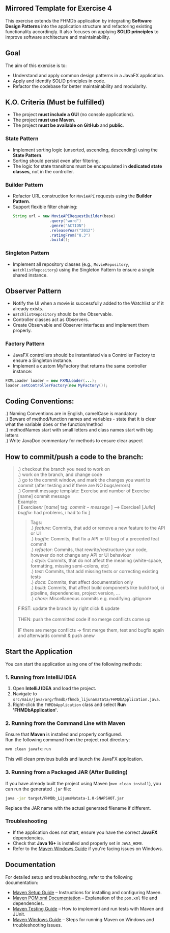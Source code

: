 ## Mirrored Template for Exercise 4
This exercise extends the FHMDb application by integrating **Software Design Patterns** into the application structure and refactoring existing functionality accordingly. It also focuses on applying **SOLID principles** to improve software architecture and maintainability.
## Goal

The aim of this exercise is to:
- Understand and apply common design patterns in a JavaFX application.
- Apply and identify SOLID principles in code.
- Refactor the codebase for better maintainability and modularity.

## K.O. Criteria (Must be fulfilled)

- The project **must include a GUI** (no console applications).
- The project **must use Maven**.
- The project **must be available on GitHub** and **public**.

### State Pattern

- Implement sorting logic (unsorted, ascending, descending) using the **State Pattern**.
- Sorting should persist even after filtering.
- The logic for state transitions must be encapsulated in **dedicated state classes**, not in the controller.

### Builder Pattern

- Refactor URL construction for `MovieAPI` requests using the **Builder Pattern**.
- Support flexible filter chaining:
  ```java
  String url = new MovieAPIRequestBuilder(base)
                  .query("word")
                  .genre("ACTION")
                  .releaseYear("2012")
                  .ratingFrom("8.3")
                  .build();
  ```
### Singleton Pattern

- Implement all repository classes (e.g., `MovieRepository`, `WatchlistRepository`) using the Singleton Pattern to ensure a single shared instance.

## Observer Pattern

- Notify the UI when a movie is successfully added to the Watchlist or if it already exists.
- `WatchlistRepository` should be the Observable.
- Controller classes act as Observers.
- Create Observable and Observer interfaces and implement them properly.
  
### Factory Pattern
- JavaFX controllers should be instantiated via a Controller Factory to ensure a Singleton instance.
- Implement a custom MyFactory that returns the same controller instance:
```java
FXMLLoader loader = new FXMLLoader(...);
loader.setControllerFactory(new MyFactory());
  ```
## Coding Conventions:
  .) Naming Conventions are in English, camelCase is mandatory</br>
  .) Beware of method/function names and variables - state that it is clear what the variable does or the function/method</br>
  .) methodNames start with small letters and class names start with big letters</br>
  .) Write JavaDoc commentary for methods to ensure clear aspect

## How to commit/push a code to the branch:
  > .) checkout the branch you need to work on</br>
> .) work on the branch, and change code</br>
  > .) go to the commit window, and mark the changes you want to commit (after testing and if there are NO bugs/errors)</br>
  > .) Commit message template:  Exercise and number of Exercise [name] commit message</br>
  > Example: </br>
  > [ Exercise$nr$ [$name$] tag: $commit-message$ ] --> Exercise$1$ [$Julia$]  $bugfix$: had problems, i had to fix ]</br>
  >> Tags: </br>
  > .) $feature$: Commits, that add or remove a new feature to the API or UI</br>
    .) $bugfix$: Commits, that fix a API or UI bug of a preceded feat commit</br>
    .) $refactor$: Commits, that rewrite/restructure your code, however do not change any API or UI behaviour</br>
    .) $style$: Commits, that do not affect the meaning (white-space, formatting, missing semi-colons, etc)</br>
    .) $test$: Commits, that add missing tests or correcting existing tests</br>
    .) $docs$: Commits, that affect documentation only</br>
    .) $build$: Commits, that affect build components like build tool, ci pipeline, dependencies, project version, ...</br>
    .) $chore$: Miscellaneous commits e.g. modifying .gitignore</br>
> 
  > FIRST: update the branch by right click & update</br></br>
  > THEN: push the committed code if no merge conflicts come up</br></br>
  > IF there are merge conflicts -> first merge them, test and bugfix again and afterwards commit & push anew
      
## Start the Application

You can start the application using one of the following methods:

### 1. Running from IntelliJ IDEA  
1. Open **IntelliJ IDEA** and load the project.
2. Navigate to `src/main/java/org/fhmdb/fhmdb_lijunamatata/FHMDbApplication.java`.
3. Right-click the `FHMDbApplication` class and select **Run 'FHMDbApplication'**.

### 2. Running from the Command Line with Maven  
Ensure that **Maven** is installed and properly configured.  
Run the following command from the project root directory:

```sh
mvn clean javafx:run
```
This will clean previous builds and launch the JavaFX application.

### 3. Running from a Packaged JAR (After Building)  
If you have already built the project using Maven (`mvn clean install`), you can run the generated `.jar` file:

```sh
java -jar target/FHMDb_LijunaMatata-1.0-SNAPSHOT.jar
```
Replace the JAR name with the actual generated filename if different.

### Troubleshooting  
- If the application does not start, ensure you have the correct **JavaFX** dependencies.  
- Check that **Java 16+** is installed and properly set in `JAVA_HOME`.  
- Refer to the [Maven Windows Guide](docs/MavenWindowsGuide.md) if you're facing issues on Windows.  

## Documentation

For detailed setup and troubleshooting, refer to the following documentation:

- [Maven Setup Guide](docs/MavenSetup.md) – Instructions for installing and configuring Maven.
- [Maven POM.xml Documentation](docs/MavenPomExplanation.md) – Explanation of the `pom.xml` file and dependencies.
- [Maven Testing Guide](docs/MavenTesting.md) – How to implement and run tests with Maven and JUnit.
- [Maven Windows Guide](docs/MavenWindowsGuide.md) – Steps for running Maven on Windows and troubleshooting issues.


